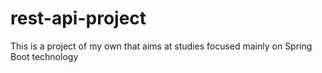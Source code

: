# rest-api-project
This is a project of my own that aims at studies focused mainly on Spring Boot technology
